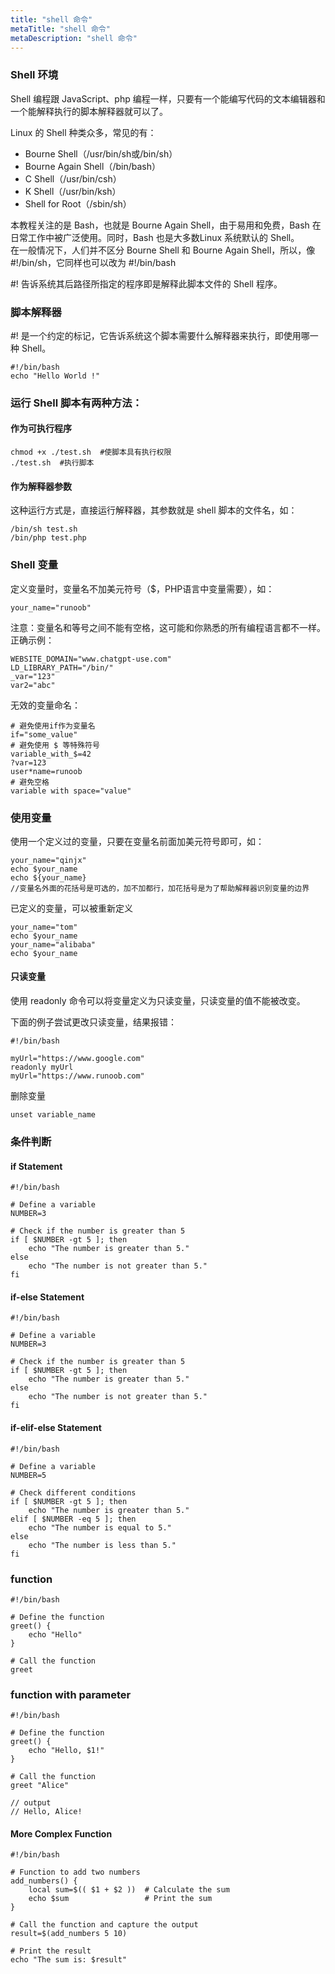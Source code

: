 ```yaml
---
title: "shell 命令"
metaTitle: "shell 命令"
metaDescription: "shell 命令"
---
```



### Shell 环境
Shell 编程跟 JavaScript、php 编程一样，只要有一个能编写代码的文本编辑器和一个能解释执行的脚本解释器就可以了。

Linux 的 Shell 种类众多，常见的有：
* Bourne Shell（/usr/bin/sh或/bin/sh）
* Bourne Again Shell（/bin/bash）
* C Shell（/usr/bin/csh）
* K Shell（/usr/bin/ksh）
* Shell for Root（/sbin/sh）

本教程关注的是 Bash，也就是 Bourne Again Shell，由于易用和免费，Bash 在日常工作中被广泛使用。同时，Bash 也是大多数Linux 系统默认的 Shell。  
在一般情况下，人们并不区分 Bourne Shell 和 Bourne Again Shell，所以，像 #!/bin/sh，它同样也可以改为 #!/bin/bash

#! 告诉系统其后路径所指定的程序即是解释此脚本文件的 Shell 程序。


### 脚本解释器
#! 是一个约定的标记，它告诉系统这个脚本需要什么解释器来执行，即使用哪一种 Shell。
```
#!/bin/bash
echo "Hello World !"
```


### 运行 Shell 脚本有两种方法：
#### 作为可执行程序
```
chmod +x ./test.sh  #使脚本具有执行权限
./test.sh  #执行脚本
```
#### 作为解释器参数
这种运行方式是，直接运行解释器，其参数就是 shell 脚本的文件名，如：
```
/bin/sh test.sh
/bin/php test.php
```


### Shell 变量
定义变量时，变量名不加美元符号（$，PHP语言中变量需要），如：
```
your_name="runoob"
```
注意：变量名和等号之间不能有空格，这可能和你熟悉的所有编程语言都不一样。
正确示例：  
```
WEBSITE_DOMAIN="www.chatgpt-use.com"
LD_LIBRARY_PATH="/bin/"
_var="123"
var2="abc"
```
无效的变量命名：
```
# 避免使用if作为变量名
if="some_value"
# 避免使用 $ 等特殊符号
variable_with_$=42
?var=123
user*name=runoob
# 避免空格
variable with space="value"
```

### 使用变量
使用一个定义过的变量，只要在变量名前面加美元符号即可，如：
```
your_name="qinjx"
echo $your_name
echo ${your_name}
//变量名外面的花括号是可选的，加不加都行，加花括号是为了帮助解释器识别变量的边界
```

已定义的变量，可以被重新定义
```
your_name="tom"
echo $your_name
your_name="alibaba"
echo $your_name
```

#### 只读变量
使用 readonly 命令可以将变量定义为只读变量，只读变量的值不能被改变。

下面的例子尝试更改只读变量，结果报错：
```
#!/bin/bash

myUrl="https://www.google.com"
readonly myUrl
myUrl="https://www.runoob.com"
```

删除变量
```
unset variable_name
```


### 条件判断
#### if Statement
```
#!/bin/bash  
  
# Define a variable  
NUMBER=3  
  
# Check if the number is greater than 5  
if [ $NUMBER -gt 5 ]; then  
    echo "The number is greater than 5."  
else  
    echo "The number is not greater than 5."  
fi  
```

#### if-else Statement
```
#!/bin/bash  
  
# Define a variable  
NUMBER=3  
  
# Check if the number is greater than 5  
if [ $NUMBER -gt 5 ]; then  
    echo "The number is greater than 5."  
else  
    echo "The number is not greater than 5."  
fi  

```

#### if-elif-else Statement
```
#!/bin/bash  
  
# Define a variable  
NUMBER=5  
  
# Check different conditions  
if [ $NUMBER -gt 5 ]; then  
    echo "The number is greater than 5."  
elif [ $NUMBER -eq 5 ]; then  
    echo "The number is equal to 5."  
else  
    echo "The number is less than 5."  
fi
```


### function
```
#!/bin/bash  
  
# Define the function  
greet() {  
    echo "Hello"  
}  
  
# Call the function  
greet
```

### function with parameter
```
#!/bin/bash  
  
# Define the function  
greet() {  
    echo "Hello, $1!"  
}  
  
# Call the function  
greet "Alice"  

// output
// Hello, Alice!
```

#### More Complex Function
```
#!/bin/bash  
  
# Function to add two numbers  
add_numbers() {  
    local sum=$(( $1 + $2 ))  # Calculate the sum  
    echo $sum                 # Print the sum  
}  
  
# Call the function and capture the output  
result=$(add_numbers 5 10)  
  
# Print the result  
echo "The sum is: $result"  

```